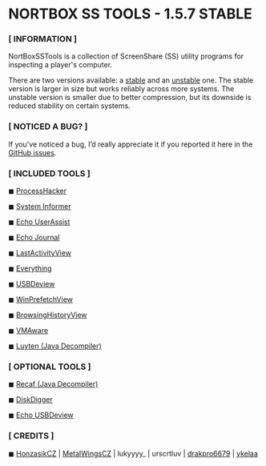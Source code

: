 # NORTBOX SS TOOLS - 1.5.7 STABLE                                                          
### [ INFORMATION ]
                                
NortBoxSSTools is a collection of ScreenShare (SS) utility programs for inspecting a player's computer.

There are two versions available: a [stable](https://github.com/HonzasikCZ/NortBoxSSTools/tree/STABLE) and an [unstable](https://github.com/HonzasikCZ/NortBoxSSTools/tree/UNSTABLE) one. The stable version is larger in size but works reliably across more systems. The unstable version is smaller due to better compression, but its downside is reduced stability on certain systems.


### [ NOTICED A BUG? ]

If you’ve noticed a bug, I’d really appreciate it if you reported it here in the [GitHub issues](https://github.com/HonzasikCZ/NortBoxSSTools/issues/).

### [ INCLUDED TOOLS ]

◼ [ProcessHacker](https://altushost-swe.dl.sourceforge.net/project/processhacker/processhacker2/processhacker-2.39-bin.zip?viasf=1)

◼ [System Informer](https://github.com/winsiderss/si-builds/releases/download/3.2.25130.426/systeminformer-3.2.25130.426-bin.zip) 

◼ [Echo UserAssist](https://dl.echo.ac/tool/userassist)

◼ [Echo Journal](https://dl.echo.ac/tool/journal)  

◼ [LastActivityView ](https://www.nirsoft.net/utils/lastactivityview.zip) 

◼ [Everything](https://www.voidtools.com/Everything-1.5.0.1391a.x86.zip)

◼ [USBDeview](https://usbdeview.com/wp-content/uploads/2025/02/usbdeview.zip)  

◼ [WinPrefetchView](https://www.nirsoft.net/utils/winprefetchview.zip) 

◼ [BrowsingHistoryView](https://www.nirsoft.net/utils/browsinghistoryview.zip)

◼ [VMAware](https://github.com/kernelwernel/VMAware)

◼ [Luyten (Java Decompiler)](https://github.com/ThexXTURBOXx/Luyten/releases/download/v0.8.2/luyten-0.8.2.exe)

### [ OPTIONAL TOOLS ]

◼ [Recaf (Java Decompiler)](https://github.com/Col-E/Recaf-Launcher/releases/download/0.8.2/recaf-gui-0.8.2.jar)

◼ [DiskDigger](https://diskdigger.org/DiskDigger.exe)

◼ [Echo USBDeview](https://dl.echo.ac/tool/usb)

### [ CREDITS ]

◼ [HonzasikCZ](https://discordapp.com/users/627919477425831958) | [MetalWingsCZ](https://discordapp.com/users/333661531948449792) | lukyyyy_ | urscrtluv | [drakpro6679](https://discordapp.com/users/1072154046854598697) | [ykelaa](https://discordapp.com/users/1302270003420332092)
